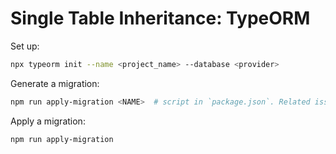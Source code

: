 # Single Table Inheritance: TypeORM

Set up:
```bash
npx typeorm init --name <project_name> --database <provider>
```

Generate a migration:
```bash
npm run apply-migration <NAME>  # script in `package.json`. Related issue solution: https://stackoverflow.com/questions/56924509/typeorm-generates-an-empty-migration
```

Apply a migration:
```bash
npm run apply-migration
```

